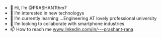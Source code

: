 - 👋 Hi, I’m @PRASHANTthm7
- 👀 I’m interested in new technologys
- 🌱 I’m currently learning ...Engineering AT lovely professional university
- 💞️ I’m looking to collaborate with smartphone industries
- 📫 How to reach me www.linkedin.com/in/---prashant-rana

<!---
PRASHANTthm7/PRASHANTthm7 is a ✨ special ✨ repository because its `README.md` (this file) appears on your GitHub profile.
You can click the Preview link to take a look at your changes.
--->
